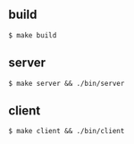 build
-----

```
$ make build
```

server
----------
```
$ make server && ./bin/server
```

client
----------
```
$ make client && ./bin/client
```
